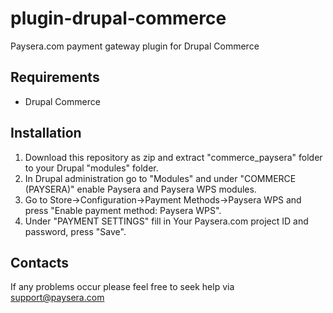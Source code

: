 plugin-drupal-commerce
======================

Paysera.com payment gateway plugin for Drupal Commerce

Requirements
------------

- Drupal Commerce

Installation
------------

1. Download this repository as zip and extract "commerce_paysera" folder to your Drupal "modules" folder.
2. In Drupal administration go to "Modules" and under "COMMERCE (PAYSERA)"
   enable Paysera and Paysera WPS modules.
3. Go to Store->Configuration->Payment Methods->Paysera WPS and press
   "Enable payment method: Paysera WPS".
4. Under "PAYMENT SETTINGS" fill in Your Paysera.com project ID and password,
   press "Save".

Contacts
--------

If any problems occur please feel free to seek help via support@paysera.com